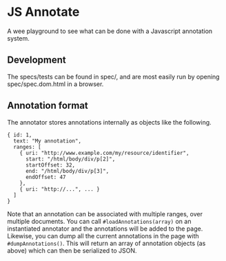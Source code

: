 JS Annotate
===========

A wee playground to see what can be done with a Javascript annotation system.

Development
-----------

The specs/tests can be found in spec/, and are most easily run by opening 
spec/spec.dom.html in a browser.

Annotation format
-----------------

The annotator stores annotations internally as objects like the following.

    { id: 1,
      text: "My annotation",
      ranges: [
        { uri: "http://www.example.com/my/resource/identifier",
          start: "/html/body/div/p[2]",
          startOffset: 32,
          end: "/html/body/div/p[3]",
          endOffset: 47
        },
        { uri: "http://...", ... } 
      ]
    }

Note that an annotation can be associated with multiple ranges, over multiple 
documents. You can call `#loadAnnotations(array)` on an instantiated annotator 
and the annotations will be added to the page. Likewise, you can dump all the 
current annotations in the page with `#dumpAnnotations()`. This will return an 
array of annotation objects (as above) which can then be serialized to JSON.

